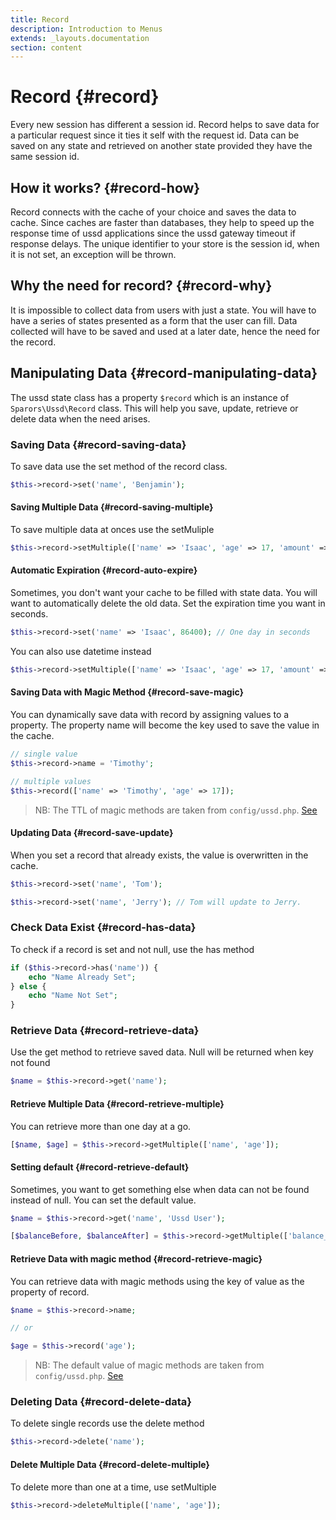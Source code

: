 ```yaml
---
title: Record
description: Introduction to Menus
extends: _layouts.documentation
section: content
---
```

# Record {#record}

Every new session has different a session id. Record helps to save data for a 
particular request since it ties it self with the request id. Data can be 
saved on any state and retrieved on another state provided they 
have the same session id.

## How it works? {#record-how}

Record connects with the cache of your choice and saves the data to cache. 
Since caches are faster than databases, they help to speed up the response 
time of ussd applications since the ussd gateway timeout if response delays. 
The unique identifier to your store is the session id, when it is not set, 
an exception will be thrown.

## Why the need for record? {#record-why}

It is impossible to collect data from users with just a state. You will have 
to have a series of states presented as a form that the user can fill. 
Data collected will have to be saved and used at a later date, 
hence the need for the record.

## Manipulating Data {#record-manipulating-data}

The ussd state class has a property `$record` which is an instance 
of `Sparors\Ussd\Record` class. This will help you save, update, 
retrieve or delete data when the need arises.

### Saving Data {#record-saving-data}

To save data use the set method of the record class.

```php
$this->record->set('name', 'Benjamin');
```

#### Saving Multiple Data {#record-saving-multiple}

To save multiple data at onces use the setMuliple

```php
$this->record->setMultiple(['name' => 'Isaac', 'age' => 17, 'amount' => 3.50]);
```

#### Automatic Expiration {#record-auto-expire}

Sometimes, you don't want your cache to be filled with state data.
You will want to automatically delete the old data.
Set the expiration time you want in seconds.

```php
$this->record->set('name' => 'Isaac', 86400); // One day in seconds
```

You can also use datetime instead

```php
$this->record->setMultiple(['name' => 'Isaac', 'age' => 17, 'amount' => 3.50], now()->addDays(7));
```

#### Saving Data with Magic Method {#record-save-magic}

You can dynamically save data with record by assigning values to a property.
The property name will become the key used to save the value in the cache.

```php
// single value
$this->record->name = 'Timothy';

// multiple values
$this->record(['name' => 'Timothy', 'age' => 17]);
```

> NB: The TTL of magic methods are taken from `config/ussd.php`.
[See](../installation#installation-config-understanding)

#### Updating Data {#record-save-update}

When you set a record that already exists, the value is overwritten in the cache.

```php
$this->record->set('name', 'Tom');

$this->record->set('name', 'Jerry'); // Tom will update to Jerry.
```

### Check Data Exist {#record-has-data}

To check if a record is set and not null, use the has method

```php
if ($this->record->has('name')) {
    echo "Name Already Set";
} else {
    echo "Name Not Set";
}
```

### Retrieve Data {#record-retrieve-data}

Use the get method to retrieve saved data. Null will be returned when key not found

```php
$name = $this->record->get('name');
```

#### Retrieve Multiple Data {#record-retrieve-multiple}

You can retrieve more than one day at a go.

```php
[$name, $age] = $this->record->getMultiple(['name', 'age']);
```

#### Setting default {#record-retrieve-default}

Sometimes, you want to get something else when data can not be found instead of null. You can set the default value.

```php
$name = $this->record->get('name', 'Ussd User');

[$balanceBefore, $balanceAfter] = $this->record->getMultiple(['balance_before', 'balance_after'], 0.00);
```

#### Retrieve Data with magic method {#record-retrieve-magic}

You can retrieve data with magic methods using the key of value
as the property of record.

```php
$name = $this->record->name;

// or 

$age = $this->record('age');
```

> NB: The default value of magic methods are taken from `config/ussd.php`.
[See](../installation#installation-config-understanding)

### Deleting Data {#record-delete-data}

To delete single records use the delete method

```php
$this->record->delete('name');
```

#### Delete Multiple Data {#record-delete-multiple}

To delete more than one at a time, use setMultiple

```php
$this->record->deleteMultiple(['name', 'age']);
```